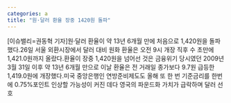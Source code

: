 ```yaml
---
categories: a
title: "원·달러 환율 장중 1420원 돌파"
---
```

[이슈밸리=권동혁 기자]원·달러 환율이 약 13년 6개월 만에 처음으로 1,420원을 돌파했다.26일 서울 외환시장에서 달러 대비 원화 환율은 오전 9시 개장 직후 수 초만에 1,421.0원까지 올랐다.환율이 장중 1,420원을 넘어선 것은 금융위기 당시였던 2009년 3월 31일 이후 약 13년 6개월 만으로 이날 환율은 전 거래일 종가보다 9.7원 급등한 1,419.0원에 개장했다.미국 중앙은행인 연방준비제도도 올해 또 한 번 기준금리를 한번에 0.75%포인트 인상할 가능성이 커진 데다 영국의 파운드화 가치가 급락하며 달러 선호